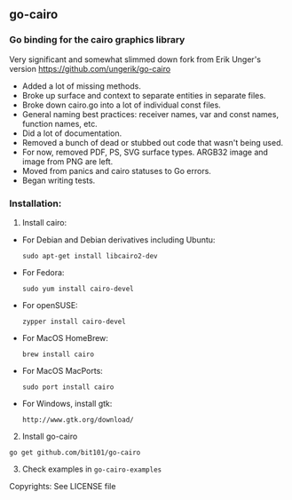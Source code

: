 ## go-cairo

### Go binding for the cairo graphics library

Very significant and somewhat slimmed down fork from Erik Unger's version https://github.com/ungerik/go-cairo
* Added a lot of missing methods.
* Broke up surface and context to separate entities in separate files.
* Broke down cairo.go into a lot of individual const files.
* General naming best practices: receiver names, var and const names, function names, etc.
* Did a lot of documentation.
* Removed a bunch of dead or stubbed out code that wasn't being used.
* For now, removed PDF, PS, SVG surface types. ARGB32 image and image from PNG are left.
* Moved from panics and cairo statuses to Go errors.
* Began writing tests.

### Installation:

1. Install cairo:

  * For Debian and Debian derivatives including Ubuntu:

    `sudo apt-get install libcairo2-dev`

  * For Fedora:

    `sudo yum install cairo-devel`

  * For openSUSE:

    `zypper install cairo-devel`
          
  * For MacOS HomeBrew:

    `brew install cairo`

  * For MacOS MacPorts:

    `sudo port install cairo`

  * For Windows, install gtk:

    `http://www.gtk.org/download/`

2. Install go-cairo

  `go get github.com/bit101/go-cairo`

3. Check examples in `go-cairo-examples`

Copyrights: See LICENSE file
